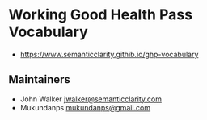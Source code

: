 # Working Good Health Pass Vocabulary

- https://www.semanticclarity.githib.io/ghp-vocabulary

## Maintainers

- John Walker jwalker@semanticclarity.com
- Mukundanps mukundanps@gmail.com
